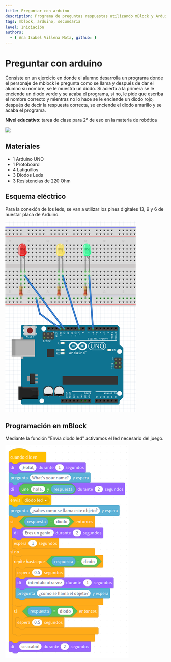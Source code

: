 ```yaml
---
title: Preguntar con arduino
description: Programa de preguntas respuestas utilizando mBlock y Arduino UNO.
tags: mblock, arduino, secundaria
level: Iniciación
authors:
  - { Ana Isabel Villena Mota, github: }
---
```


# Preguntar con arduino

Consiste en un ejercicio en donde el alumno desarrolla un programa donde el personaje de mblock le pregunta como se llama y después de dar el alumno su nombre, se le muestra un diodo. Si acierta a la primera se le enciende un diodo verde y se acaba el programa, si no, le pide que escriba el nombre correcto y mientras no lo hace se le enciende un diodo rojo, después de decir la respuesta correcta, se enciende el diodo amarillo y se acaba el programa.

**Nivel educativo**: tarea de clase para 2º de eso en la materia de robótica

![](practica.gif)

## Materiales

- 1 Arduino UNO
- 1 Protoboard
- 4 Latiguillos
- 3 Diodos Leds
- 3 Resistencias de 220 Ohm 

## Esquema eléctrico

Para la conexión de los leds, se van a utilizar los pines digitales 13, 9 y 6 de nuestar placa de Arduino.

![](fritzing.png)

## Programación en mBlock

Mediante la función "Envía diodo led" activamos el led necesario del juego.

![](mblock.png)

